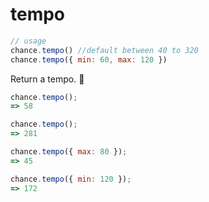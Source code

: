 # tempo

```js
// usage
chance.tempo() //default between 40 to 320
chance.tempo({ min: 60, max: 120 })
```

Return a tempo. 🎵

```js
chance.tempo();
=> 58

chance.tempo();
=> 281

chance.tempo({ max: 80 });
=> 45

chance.tempo({ min: 120 });
=> 172

```
